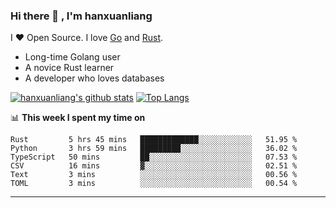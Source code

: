 ### Hi there 👋 , I'm hanxuanliang

<!--
**hanxuanliang/hanxuanliang** is a ✨ _special_ ✨ repository because its `README.md` (this file) appears on your GitHub profile.

Here are some ideas to get you started:

- 🔭 I’m currently working on ...
- 🌱 I’m currently learning ...
- 👯 I’m looking to collaborate on ...
- 🤔 I’m looking for help with ...
- 💬 Ask me about ...
- 📫 How to reach me: ...
- 😄 Pronouns: ...
- ⚡ Fun fact: ...
-->
I ❤ Open Source. I love [Go](https://golang.org) and [Rust](https://www.rust-lang.org/zh-CN/).

* Long-time Golang user
* A novice Rust learner
* A developer who loves databases

[![hanxuanliang's github stats](https://github-readme-stats.vercel.app/api/top-langs/?username=hanxuanliang&hide=html)](https://github.com/anuraghazra/github-readme-stats)
[![Top Langs](https://github-readme-stats.vercel.app/api?username=hanxuanliang&show_icons=true&count_private=true&line_height=40)](https://github.com/anuraghazra/github-readme-stats)

📊 **This week I spent my time on**
<!--START_SECTION:waka-->

```text
Rust         5 hrs 45 mins   █████████████░░░░░░░░░░░░   51.95 %
Python       3 hrs 59 mins   █████████░░░░░░░░░░░░░░░░   36.02 %
TypeScript   50 mins         ██░░░░░░░░░░░░░░░░░░░░░░░   07.53 %
CSV          16 mins         ▓░░░░░░░░░░░░░░░░░░░░░░░░   02.51 %
Text         3 mins          ░░░░░░░░░░░░░░░░░░░░░░░░░   00.56 %
TOML         3 mins          ░░░░░░░░░░░░░░░░░░░░░░░░░   00.54 %
```

<!--END_SECTION:waka-->

***
